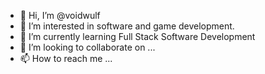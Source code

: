 - 👋 Hi, I’m @voidwulf
- 👀 I’m interested in software and game development.
- 🌱 I’m currently learning Full Stack Software Development
- 💞️ I’m looking to collaborate on ...
- 📫 How to reach me ...

<!---
voidwulf/voidwulf is a ✨ special ✨ repository because its `README.md` (this file) appears on your GitHub profile.
You can click the Preview link to take a look at your changes.
--->
